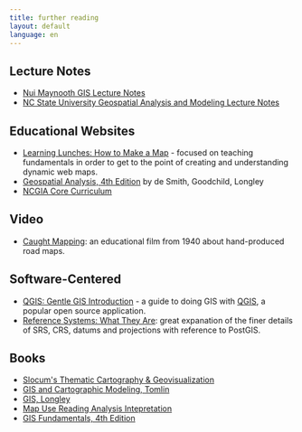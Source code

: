 ```yaml
---
title: further reading
layout: default
language: en
---
```


## Lecture Notes

* [Nui Maynooth GIS Lecture Notes](http://www.nuim.ie/staff/dpringle/gis/lectures.shtml)
* [NC State University Geospatial Analysis and Modeling Lecture Notes](http://courses.ncsu.edu/mea582/common/GIS_anal_lecture/GIS_Anal_Lectall.html)

## Educational Websites

* [Learning Lunches: How to Make a Map](https://github.com/veltman/learninglunches/tree/master/maps) - focused on teaching fundamentals in order to get to the point of
  creating and understanding dynamic web maps.
* [Geospatial Analysis, 4th Edition](http://www.spatialanalysisonline.com/HTML/index.html) by de Smith, Goodchild, Longley
* [NCGIA Core Curriculum](http://www.geog.ubc.ca/courses/klink/gis.notes/ncgia/toc.html)

## Video

* [Caught Mapping](https://archive.org/details/CaughtMa1940): an educational film
  from 1940 about hand-produced road maps.

## Software-Centered

* [QGIS: Gentle GIS Introduction](http://www.qgis.org/en/docs/gentle_gis_introduction/index.html) - a guide to doing GIS with [QGIS](http://qgis.org/en/site/), a popular open source application.
* [Reference Systems: What They Are](https://weblogs.java.net/blog/manningpubs/archive/2013/02/13/spatial-reference-system-what-it): great expanation of the finer details of SRS, CRS, datums and projections with reference to PostGIS.

## Books

* [Slocum's Thematic Cartography & Geovisualization](http://www.amazon.com/Thematic-Cartography-Geovisualization-3rd-Edition/dp/0132298341)
* [GIS and Cartographic Modeling, Tomlin](http://www.amazon.com/GIS-Cartographic-Modeling-Dana-Tomlin/dp/158948309X)
* [GIS, Longley](http://www.amazon.com/Geographic-Information-Systems-Science-Longley/dp/0470721448)
* [Map Use Reading Analysis Intepretation](http://www.amazon.com/Map-Use-Reading-Analysis-Interpretation/dp/1589482794)
* [GIS Fundamentals, 4th Edition](http://wwwkpaulbolstad.net/gisbook.html)
